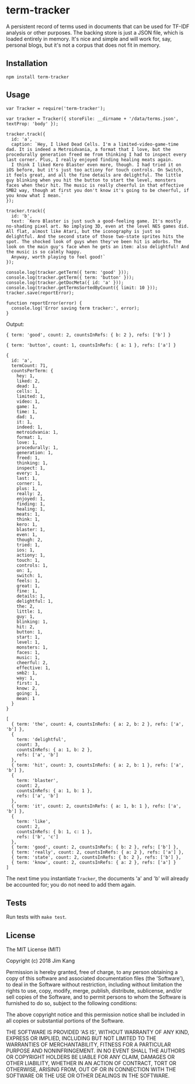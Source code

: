 term-tracker
==================

A persistent record of terms used in documents that can be used for TF-IDF analysis or other purposes.
The backing store is just a JSON file, which is loaded entirely in memory. It's nice and simple and will work for, say, personal blogs, but it's not a corpus that does not fit in memory.

Installation
------------

    npm install term-tracker

Usage
-----

    var Tracker = require('term-tracker');

    var tracker = Tracker({ storeFile: __dirname + '/data/terms.json', textProp: 'body' });

    tracker.track({
      id: 'a',
      caption: `Hey, I liked Dead Cells. I'm a limited-video-game-time dad. It is indeed a Metroidvania, a format that I love, but the procedurally generation freed me from thinking I had to inspect every last corner. Plus, I really enjoyed finding healing meats again.
      I think I liked Kero Blaster even more, though. I had tried it on iOS before, but it's just too actiony for touch controls. On Switch, it feels great, and all the fine details are delightful. The little guy blinking when you hit the button to start the level, monsters faces when their hit. The music is really cheerful in that effective SMB2 way, though at first you don't know it's going to be cheerful, if you know what I mean.`
    });

    tracker.track({
      id: 'b',
      text: `Kero Blaster is just such a good-feeling game. It's mostly no-shading pixel art. No implying 3D, even at the level NES games did. All flat, almost like Atari, but the iconography is just so delightful. And the second state of those two-state sprites hits the spot. The shocked look of guys when they've been hit is adorbs. The look on the main guy's face when he gets an item: also delightful! And the music is so calmly happy.
      Anyway, worth playing to feel good!`
    });

    console.log(tracker.getTerm({ term: 'good' }));
    console.log(tracker.getTerm({ term: 'button' }));
    console.log(tracker.getDocMeta({ id: 'a' }));
    console.log(tracker.getTermsSortedByCount({ limit: 10 }));
    tracker.save(reportError);
    
    function reportError(error) {
      console.log('Error saving term tracker:', error);
    }

Output:

    { term: 'good', count: 2, countsInRefs: { b: 2 }, refs: ['b'] }

    { term: 'button', count: 1, countsInRefs: { a: 1 }, refs: ['a'] }

    {
      id: 'a',
      termCount: 71,
      countsPerTerm: {
        hey: 1,
        liked: 2,
        dead: 1,
        cells: 1,
        limited: 1,
        video: 1,
        game: 1,
        time: 1,
        dad: 1,
        it: 1,
        indeed: 1,
        metroidvania: 1,
        format: 1,
        love: 1,
        procedurally: 1,
        generation: 1,
        freed: 1,
        thinking: 1,
        inspect: 1,
        every: 1,
        last: 1,
        corner: 1,
        plus: 1,
        really: 2,
        enjoyed: 1,
        finding: 1,
        healing: 1,
        meats: 1,
        think: 1,
        kero: 1,
        blaster: 1,
        even: 1,
        though: 2,
        tried: 1,
        ios: 1,
        actiony: 1,
        touch: 1,
        controls: 1,
        on: 1,
        switch: 1,
        feels: 1,
        great: 1,
        fine: 1,
        details: 1,
        delightful: 1,
        the: 2,
        little: 1,
        guy: 1,
        blinking: 1,
        hit: 2,
        button: 1,
        start: 1,
        level: 1,
        monsters: 1,
        faces: 1,
        music: 1,
        cheerful: 2,
        effective: 1,
        smb2: 1,
        way: 1,
        first: 1,
        know: 2,
        going: 1,
        mean: 1
      }
    }

    [
      { term: 'the', count: 4, countsInRefs: { a: 2, b: 2 }, refs: ['a', 'b'] },
      {
        term: 'delightful',
        count: 3,
        countsInRefs: { a: 1, b: 2 },
        refs: ['a', 'b']
      },
      { term: 'hit', count: 3, countsInRefs: { a: 2, b: 1 }, refs: ['a', 'b'] },
      {
        term: 'blaster',
        count: 2,
        countsInRefs: { a: 1, b: 1 },
        refs: ['a', 'b']
      },
      { term: 'it', count: 2, countsInRefs: { a: 1, b: 1 }, refs: ['a', 'b'] },
      {
        term: 'like',
        count: 2,
        countsInRefs: { b: 1, c: 1 },
        refs: ['b', 'c']
      },
      { term: 'good', count: 2, countsInRefs: { b: 2 }, refs: ['b'] },
      { term: 'really', count: 2, countsInRefs: { a: 2 }, refs: ['a'] },
      { term: 'state', count: 2, countsInRefs: { b: 2 }, refs: ['b'] },
      { term: 'know', count: 2, countsInRefs: { a: 2 }, refs: ['a'] }
    ]
    
The next time you instantiate `Tracker`, the documents 'a' and 'b' will already be accounted for; you do not need to add them again.

Tests
-----

Run tests with `make test`.

License
-------

The MIT License (MIT)

Copyright (c) 2018 Jim Kang

Permission is hereby granted, free of charge, to any person obtaining a copy
of this software and associated documentation files (the 'Software'), to deal
in the Software without restriction, including without limitation the rights
to use, copy, modify, merge, publish, distribute, sublicense, and/or sell
copies of the Software, and to permit persons to whom the Software is
furnished to do so, subject to the following conditions:

The above copyright notice and this permission notice shall be included in
all copies or substantial portions of the Software.

THE SOFTWARE IS PROVIDED 'AS IS', WITHOUT WARRANTY OF ANY KIND, EXPRESS OR
IMPLIED, INCLUDING BUT NOT LIMITED TO THE WARRANTIES OF MERCHANTABILITY,
FITNESS FOR A PARTICULAR PURPOSE AND NONINFRINGEMENT. IN NO EVENT SHALL THE
AUTHORS OR COPYRIGHT HOLDERS BE LIABLE FOR ANY CLAIM, DAMAGES OR OTHER
LIABILITY, WHETHER IN AN ACTION OF CONTRACT, TORT OR OTHERWISE, ARISING FROM,
OUT OF OR IN CONNECTION WITH THE SOFTWARE OR THE USE OR OTHER DEALINGS IN
THE SOFTWARE.
